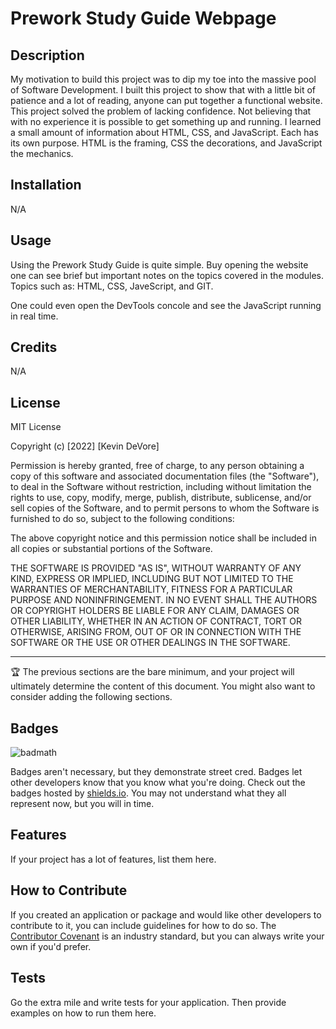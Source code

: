 # Prework Study Guide Webpage 

## Description

My motivation to build this project was to dip my toe into the massive pool of Software Development. I built this project to show that with a little bit of patience and a lot of reading,
anyone can put together a functional website. This project solved the problem of lacking confidence. Not believing that with no experience it is possible to get something up and running. 
I learned a small amount of information about HTML, CSS, and JavaScript. Each has its own purpose. HTML is the framing, CSS the decorations, and JavaScript the mechanics. 



## Installation

N/A

## Usage

Using the Prework Study Guide is quite simple. Buy opening the website one can see brief but important notes on the topics covered in the modules. Topics such as: HTML, CSS, JaveScript, and GIT. 

One could even open the DevTools concole and see the JavaScript running in real time. 


## Credits

N/A

## License

MIT License

Copyright (c) [2022] [Kevin DeVore]

Permission is hereby granted, free of charge, to any person obtaining a copy
of this software and associated documentation files (the "Software"), to deal
in the Software without restriction, including without limitation the rights
to use, copy, modify, merge, publish, distribute, sublicense, and/or sell
copies of the Software, and to permit persons to whom the Software is
furnished to do so, subject to the following conditions:

The above copyright notice and this permission notice shall be included in all
copies or substantial portions of the Software.

THE SOFTWARE IS PROVIDED "AS IS", WITHOUT WARRANTY OF ANY KIND, EXPRESS OR
IMPLIED, INCLUDING BUT NOT LIMITED TO THE WARRANTIES OF MERCHANTABILITY,
FITNESS FOR A PARTICULAR PURPOSE AND NONINFRINGEMENT. IN NO EVENT SHALL THE
AUTHORS OR COPYRIGHT HOLDERS BE LIABLE FOR ANY CLAIM, DAMAGES OR OTHER
LIABILITY, WHETHER IN AN ACTION OF CONTRACT, TORT OR OTHERWISE, ARISING FROM,
OUT OF OR IN CONNECTION WITH THE SOFTWARE OR THE USE OR OTHER DEALINGS IN THE
SOFTWARE.

---

🏆 The previous sections are the bare minimum, and your project will ultimately determine the content of this document. You might also want to consider adding the following sections.

## Badges

![badmath](https://img.shields.io/github/languages/top/nielsenjared/badmath)

Badges aren't necessary, but they demonstrate street cred. Badges let other developers know that you know what you're doing. Check out the badges hosted by [shields.io](https://shields.io/). You may not understand what they all represent now, but you will in time.

## Features

If your project has a lot of features, list them here.

## How to Contribute

If you created an application or package and would like other developers to contribute to it, you can include guidelines for how to do so. The [Contributor Covenant](https://www.contributor-covenant.org/) is an industry standard, but you can always write your own if you'd prefer.

## Tests

Go the extra mile and write tests for your application. Then provide examples on how to run them here.
